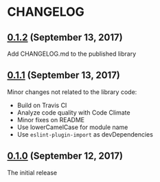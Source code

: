 # CHANGELOG
## [0.1.2](https://github.com/yasaichi/sass-var/releases/tag/v0.1.2) (September 13, 2017)
Add CHANGELOG.md to the published library

## [0.1.1](https://github.com/yasaichi/sass-var/releases/tag/v0.1.1) (September 13, 2017)
Minor changes not related to the library code:

* Build on Travis CI
* Analyze code quality with Code Climate
* Minor fixes on README
* Use lowerCamelCase for module name
* Use `eslint-plugin-import` as devDependencies

## [0.1.0](https://github.com/yasaichi/sass-var/releases/tag/v0.1.0) (September 12, 2017)
The initial release
